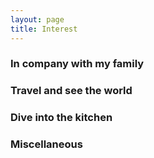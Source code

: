 ```yaml
---
layout: page
title: Interest
---
```


### In company with my family


### Travel and see the world


### Dive into the kitchen


### Miscellaneous
